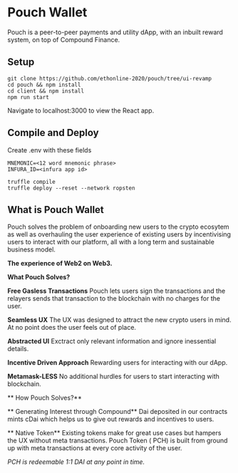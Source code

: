# Pouch Wallet

Pouch is a peer-to-peer payments and utility dApp, with an inbuilt reward system, on top of Compound Finance.

## Setup

```
git clone https://github.com/ethonline-2020/pouch/tree/ui-revamp
cd pouch && npm install
cd client && npm install
npm run start
```

Navigate to localhost:3000 to view the React app.

## Compile and Deploy

Create .env with these fields

```
MNEMONIC=<12 word mnemonic phrase>
INFURA_ID=<infura app id>
```

```
truffle compile
truffle deploy --reset --network ropsten
```

## What is Pouch Wallet

Pouch solves the problem of onboarding new users to the crypto ecosytem as well as overhauling the user experience of existing users by incentivising users to interact with our platform, all with a long term and sustainable business model.

**The experience of Web2 on Web3.**

**What Pouch Solves?**

**Free Gasless Transactions**
Pouch lets users sign the transactions and the relayers sends that transaction to the blockchain with no charges for the user.

**Seamless UX**
The UX was designed to attract the new crypto users in mind. At no point does the user feels out of place.

**Abstracted UI**
Exctract only relevant information and ignore inessential details.

**Incentive Driven Approach**
Rewarding users for interacting with our dApp.

**Metamask-LESS**
No additional hurdles for users to start interacting with blockchain.

** How Pouch Solves?**

** Generating Interest through Compound**
Dai deposited in our contracts mints cDai which helps us to give out rewards and incentives to users.

** Native Token**
Existing tokens make for great use cases but hampers the UX without meta transactions.
Pouch Token ( PCH) is built from ground up with meta transactions at every core activity of the user.

_PCH is redeemable 1:1 DAI at any point in time._
